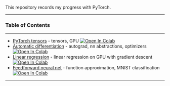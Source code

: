 This repository records my progress with PyTorch. 

<hr>

### Table of Contents
--------------------------------------------------------------------------------

- [PyTorch tensors](notebooks/01_Tensors.ipynb) - tensors, GPU [![Open In Colab](https://colab.research.google.com/assets/colab-badge.svg)](https://colab.research.google.com/github/harshit-kapadia/pytorch_learn/blob/main/notebooks/01_Tensors.ipynb)
- [Automatic differentiation](notebooks/02_Automatic_Differentiation.ipynb) - autograd, nn abstractions, optimizers [![Open In Colab](https://colab.research.google.com/assets/colab-badge.svg)](https://colab.research.google.com/github/harshit-kapadia/pytorch_learn/blob/main/notebooks/02_Automatic_Differentiation.ipynb)
- [Linear regression](notebooks/03_Linear_Regression.ipynb) - linear regression on GPU with gradient descent [![Open In Colab](https://colab.research.google.com/assets/colab-badge.svg)](https://colab.research.google.com/github/harshit-kapadia/pytorch_learn/blob/main/notebooks/03_Linear_Regression.ipynb)
- [Feedforward neural net](notebooks/04_Feedforward_Neural_Net.ipynb) - function approximation, MNIST classification [![Open In Colab](https://colab.research.google.com/assets/colab-badge.svg)](https://colab.research.google.com/github/harshit-kapadia/pytorch_learn/blob/main/notebooks/04_Feedforward_Neural_Net.ipynb)

<hr>
